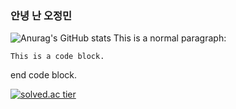 ### 안녕 난 오정민
![Anurag's GitHub stats](https://github-readme-stats.vercel.app/api?username=ojingjing&show_icons=true&theme=solarized-light)
This is a normal paragraph:

    This is a code block.
    
end code block.

[![solved.ac tier](http://mazassumnida.wtf/api/generate_badge?boj=wlddj14)](https://solved.ac/wlddj14)

<!--
**ojingjing/ojingjing** is a ✨ _special_ ✨ repository because its `README.md` (this file) appears on your GitHub profile.

Here are some ideas to get you started:

- 🔭 I’m currently working on ...
- 🌱 I’m currently learning ...
- 👯 I’m looking to collaborate on ...
- 🤔 I’m looking for help with ...
- 💬 Ask me about ...
- 📫 How to reach me: ...
- 😄 Pronouns: ...
- ⚡ Fun fact: ...
-->
